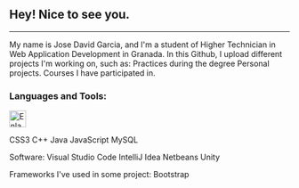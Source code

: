 <h2>Hey! Nice to see you.</h2>
<hr>
My name is Jose David Garcia, and I'm a student of Higher Technician in Web Application Development in Granada.
In this Github, I upload different projects I'm working on, such as:
Practices during the degree
Personal projects.
Courses I have participated in.
<h3>Languages and Tools:</h3>
<a href="https://www.w3schools.com/css/"><img src="https://user-images.githubusercontent.com/108841509/227043553-01df19d7-d0f1-429e-a065-ca520b146fa1.png" width="30" alt="Enlace al sitio web de W3Schools" title="https://www.w3schools.com/css/"></a>



CSS3
C++
Java
JavaScript
MySQL

Software:
Visual Studio Code
IntelliJ Idea
Netbeans
Unity

Frameworks I've used in some project:
Bootstrap

